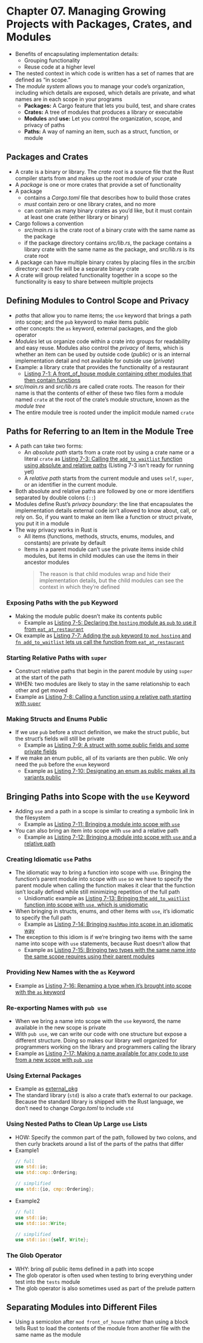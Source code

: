 # Chapter 07. Managing Growing Projects with Packages, Crates, and Modules

- Benefits of encapsulating implementation details:
    - Grouping functionality
    - Reuse code at a higher level
- The nested context in which code is written has a set of names that are defined as “in scope.”
- The *module system* allows you to manage your code’s organization, including which details are exposed, which details are private, and what names are in each scope in your programs
    * **Packages:** A Cargo feature that lets you build, test, and share crates
    * **Crates:** A tree of modules that produces a library or executable
    * **Modules** and **use:** Let you control the organization, scope, and
    privacy of paths
    * **Paths:** A way of naming an item, such as a struct, function, or module

## Packages and Crates
- A crate is a binary or library. The *crate root* is a source file that the Rust
compiler starts from and makes up the root module of your crate
- A *package* is one or more crates that provide a set of functionality
- A package 
  - contains a *Cargo.toml* file that describes how to build those crates
  - *must* contain zero or one library crates, and no more
  - can contain as many binary crates as you’d like, but it must contain at least one crate (either library or binary)
- Cargo follows a convention 
  - *src/main.rs* is the crate root of a binary crate with the same name as the package
  - if the package directory contains *src/lib.rs*, the package contains a library crate with the same name as the package, and *src/lib.rs* is its crate root
- A package can have multiple binary crates by placing files in the *src/bin* directory: each file will be a separate binary crate
- A crate will group related functionality together in a scope so the functionality is easy to share between multiple projects

## Defining Modules to Control Scope and Privacy
- *paths* that allow you to name items; the `use` keyword that brings a path into scope; and the `pub` keyword to make items public
- other concepts: the `as` keyword, external packages, and the glob operator
- *Modules* let us organize code within a crate into groups for readability and
easy reuse. Modules also control the *privacy* of items, which is whether an
item can be used by outside code (*public*) or is an internal implementation
detail and not available for outside use (*private*)
- Example: a library crate that provides the functionality of a restaurant
    - [Listing 7-1: A front_of_house module containing other modules that then contain functions](listings/_01/src/lib.rs)
- *src/main.rs* and *src/lib.rs* are called crate
roots. The reason for their name is that the contents of either of these two
files form a module named `crate` at the root of the crate’s module structure,
known as the *module tree*
- The entire module tree is rooted under the implicit module named `crate`

## Paths for Referring to an Item in the Module Tree
- A path can take two forms:
    * An *absolute path* starts from a crate root by using a crate name or a
    literal `crate` as [Listing 7-3: Calling the `add_to_waitlist` function using absolute and relative paths](./listings/_03/src/lib.rs) (Listing 7-3 isn't ready for running yet)
    * A *relative path* starts from the current module and uses `self`, `super`, or
    an identifier in the current module.
- Both absolute and relative paths are followed by one or more identifiers separated by double colons (`::`)
- Modules define Rust’s
*privacy boundary*: the line that encapsulates the implementation details
external code isn’t allowed to know about, call, or rely on. So, if you want to
make an item like a function or struct private, you put it in a module
- The way privacy works in Rust is 
  - All items (functions, methods, structs, enums, modules, and constants) are private by default 
  - Items in a parent module can’t use the private items inside child modules, but items in child modules can use the items in their ancestor modules
    > The reason is that child modules wrap and hide their implementation details, but the child modules can see the context in which they’re defined

### Exposing Paths with the `pub` Keyword
- Making the module public doesn’t make its contents public
  - Example as [Listing 7-5: Declaring the `hosting` module as `pub` to use it from `eat_at_restaurant`](./listings/_05/src/lib.rs)
- Ok example as [Listing 7-7: Adding the `pub` keyword to `mod hosting` and `fn add_to_waitlist` lets us call the function from `eat_at_restaurant`](./listings/_07/src/lib.rs)

### Starting Relative Paths with `super`
- Construct relative paths that begin in the parent module by using `super` at the start of the path
- WHEN: two modules are likely to stay in the same relationship to each other and get moved
- Example as [Listing 7-8: Calling a function using a relative path starting with `super`](./listings/_08/src/main.rs)

### Making Structs and Enums Public
- If we use `pub` before a struct definition, we make the struct public, but the struct’s fields will still be private
    - Example as [Listing 7-9: A struct with some public fields and some private fields](./listings/_09/src/lib.rs)
- If we make an enum public, all of its variants are then public. We only need the `pub` before the `enum` keyword
    - Example as [Listing 7-10: Designating an enum as public makes all its variants public](./listings/_10/src/lib.rs)

## Bringing Paths into Scope with the `use` Keyword
- Adding `use` and a path in a scope is similar to creating a symbolic link in the filesystem
    - Example as [Listing 7-11: Bringing a module into scope with `use`](./listings/_11/src/lib.rs)
- You can also bring an item into scope with `use` and a relative path
    - Example as [Listing 7-12: Bringing a module into scope with `use` and a relative path](./listings/_12/src/lib.rs)

### Creating Idiomatic `use` Paths
- The idiomatic way to bring a function into scope with `use`. Bringing the
function’s parent module into scope with `use` so we have to specify the parent
module when calling the function makes it clear that the function isn’t locally
defined while still minimizing repetition of the full path
    -  Unidiomatic example as [Listing 7-13: Bringing the `add_to_waitlist` function into scope with `use`, which is unidiomatic](./listings/_13/src/lib.rs)
- When bringing in structs, enums, and other items with `use`, it’s idiomatic to specify the full path
    - Example as [Listing 7-14: Bringing `HashMap` into scope in an idiomatic way](./listings/_14/src/main.rs)
- The exception to this idiom is if we’re bringing two items with the same name into scope with `use` statements, because Rust doesn’t allow that
    - Example as [Listing 7-15: Bringing two types with the same name into the same scope requires using their parent modules](./listings/_15/src/lib.rs)

### Providing New Names with the `as` Keyword
- Example as [Listing 7-16: Renaming a type when it’s brought into scope with the `as` keyword](./listings/_16/src/lib.rs)

### Re-exporting Names with `pub use`
- When we bring a name into scope with the `use` keyword, the name available in
the new scope is private
- With `pub use`, we can write our code with one structure but expose a different
structure. Doing so makes our library well organized for programmers working on
the library and programmers calling the library
- Example as [Listing 7-17: Making a name available for any code to use from a new scope with `pub use`](./listings/_17/src/lib.rs)

### Using External Packages
- Example as [external_pkg](./listings/external_pkg/src/main.rs)
- The standard library (`std`) is also a crate that’s external to our
package. Because the standard library is shipped with the Rust language, we
don’t need to change *Cargo.toml* to include `std`

### Using Nested Paths to Clean Up Large `use` Lists
- HOW: Specify the common part of the path, followed by two colons, and then curly brackets around a list of the parts of the paths that differ
- Example1
    ```rust
    // full
    use std::io;
    use std::cmp::Ordering;

    // simplified
    use std::{io, cmp::Ordering};
    ```
- Example2
    ```rust
    // full
    use std::io;
    use std::io::Write;

    // simplified
    use std::io::{self, Write};
    ```

### The Glob Operator
- WHY: bring *all* public items defined in a path into scope
- The glob operator is often used when testing to bring everything under test into the `tests` module
- The glob operator is also sometimes used as part of the prelude pattern 

## Separating Modules into Different Files
- Using a semicolon after `mod front_of_house` rather than using a block tells
Rust to load the contents of the module from another file with the same name as
the module